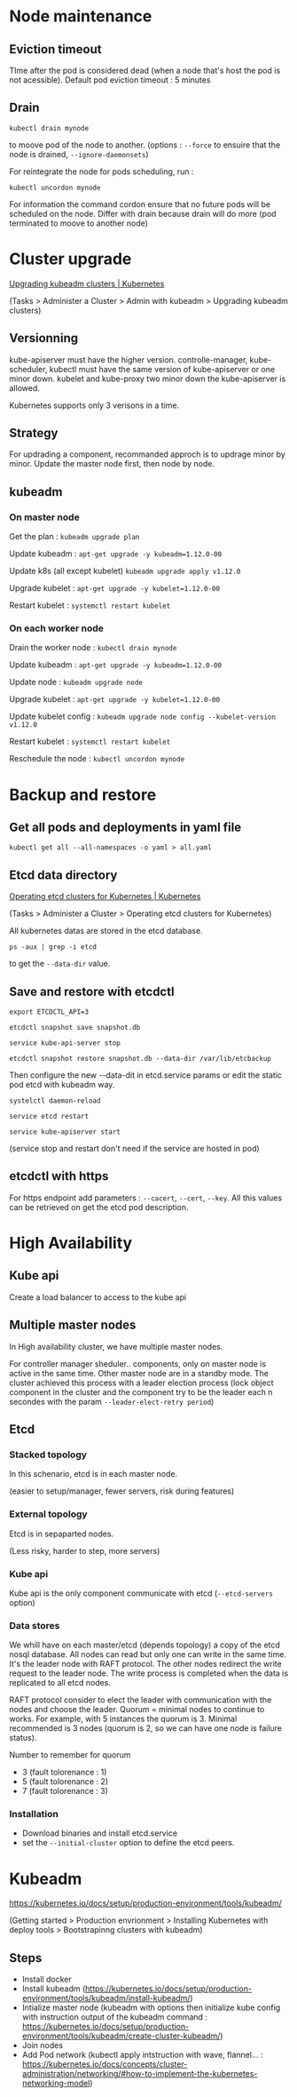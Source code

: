 # Node maintenance

## Eviction timeout

TIme after the pod is considered dead (when a node that's host the pod is not acessible).
Default pod eviction timeout : 5 minutes

## Drain

`kubectl drain mynode`

to moove pod of the node to another. (options : `--force` to ensuire that the node is drained, `--ignore-daemonsets`)

For reintegrate the node for pods scheduling, run :

`kubectl uncordon mynode`

For information the command cordon ensure that no future pods will be scheduled on the node. Differ with drain because drain will do more (pod terminated to moove to another node)

# Cluster upgrade

[Upgrading kubeadm clusters | Kubernetes](https://kubernetes.io/docs/tasks/administer-cluster/kubeadm/kubeadm-upgrade/)

(Tasks > Administer a Cluster > Admin with kubeadm > Upgrading kubeadm clusters)

## Versionning

kube-apiserver must have the higher version.
controlle-manager, kube-scheduler, kubectl must have the same version of kube-apiserver or one minor down.
kubelet and kube-proxy two minor down the kube-apiserver is allowed.

Kubernetes supports only 3 verisons in a time.

## Strategy

For updrading a component, recommanded approch is to updrage minor by minor.
Update the master node first, then node by node.

## kubeadm

### On master node

Get the plan :  `kubeadm upgrade plan` 

Update kubeadm : `apt-get upgrade -y kubeadm=1.12.0-00`

Update k8s (all except kubelet) `kubeadm upgrade apply v1.12.0`

Upgrade kubelet : `apt-get upgrade -y kubelet=1.12.0-00`

Restart kubelet : `systemctl restart kubelet`

### On each worker node

Drain the worker node :  `kubectl drain mynode`

Update kubeadm : `apt-get upgrade -y kubeadm=1.12.0-00`

Update node : `kubeadm upgrade node`

Upgrade kubelet : `apt-get upgrade -y kubelet=1.12.0-00`

Update kubelet config :  `kubeadm upgrade node config --kubelet-version v1.12.0`

Restart kubelet : `systemctl restart kubelet`

Reschedule the node :  `kubectl uncordon mynode`

# Backup and restore

## Get all pods and deployments in yaml file

`kubectl get all --all-namespaces -o yaml > all.yaml`

## Etcd data directory

[Operating etcd clusters for Kubernetes | Kubernetes](https://kubernetes.io/docs/tasks/administer-cluster/configure-upgrade-etcd/)

(Tasks > Administer a Cluster > Operating etcd clusters for Kubernetes)

All kubernetes datas are stored in the etcd database. 

`ps -aux | grep -i etcd`

to get the `--data-dir` value.

## Save and restore with etcdctl

`export ETCDCTL_API=3`

`etcdctl snapshot save snapshot.db`

`service kube-api-server stop`

`etcdctl snapshot restore snapshot.db --data-dir /var/lib/etcbackup`

Then configure the new --data-dit in etcd.service params or edit the static pod etcd with kubeadm way.

`systelctl daemon-reload`

`service etcd restart`

`service kube-apiserver start`

(service stop and restart don't need if the service are hosted in pod)

## etcdctl with https

For https endpoint add parameters : `--cacert`, `--cert`, `--key`.
All this values can be retrieved on get the etcd pod description.       

# High Availability

## Kube api

Create a load balancer to access to the kube api

## Multiple master nodes

In High availability cluster, we have multiple master nodes.

For controller manager sheduler.. components, only on master node is active in the same time. Other master node are in a standby mode. The cluster achieved this process with a leader election process (lock object component in the cluster and the component try to be the leader each n secondes with the param `--leader-elect-retry period`)

## Etcd

### Stacked topology

In this schenario, etcd is in each master node.

(easier to setup/manager, fewer servers, risk during features)

### External topology

Etcd is in sepaparted nodes. 

(Less risky, harder to step, more servers)

### Kube api

Kube api is the only component communicate with etcd (`--etcd-servers` option)

### Data stores

We whill have on each master/etcd (depends topology) a copy of the etcd nosql database. All nodes can read but only one can write in the same time. It's the leader node with RAFT protocol. The other nodes redirect the write request to the leader node. The write process is completed when the data is replicated to all etcd nodes.

RAFT protocol consider to elect the leader with communication with the nodes and choose the leader. Quorum = minimal nodes to continue to works. For example, with 5 instances the quorum is 3. Minimal recommended is 3 nodes (quorum is 2, so we can have one node is failure status).

Number to remember for quorum 

- 3 (fault tolorenance : 1)
- 5 (fault tolorenance : 2)
- 7 (fault tolorenance : 3)

### Installation

- Download binaries and install etcd.service
- set the `--initial-cluster` option to define the etcd peers.

# Kubeadm

https://kubernetes.io/docs/setup/production-environment/tools/kubeadm/ 

(Getting started > Production envrionment > Installing Kubernetes with deploy tools > Bootstrapinng clusters with kubeadm)

## Steps

- Install docker
- Install kubeadm (https://kubernetes.io/docs/setup/production-environment/tools/kubeadm/install-kubeadm/)
- Intialize master node (kubeadm with options then initialize kube config with instruction output of the kubeadm command : https://kubernetes.io/docs/setup/production-environment/tools/kubeadm/create-cluster-kubeadm/)
- Join nodes
- Add Pod network (kubectl apply intstruction with wave, flannel... : https://kubernetes.io/docs/concepts/cluster-administration/networking/#how-to-implement-the-kubernetes-networking-model)

